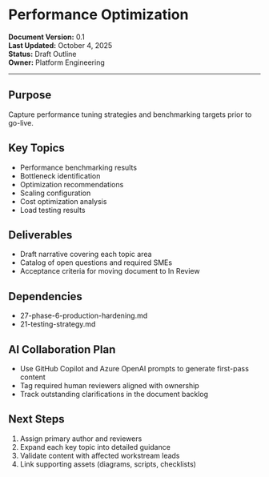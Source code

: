 # Performance Optimization

**Document Version:** 0.1  
**Last Updated:** October 4, 2025  
**Status:** Draft Outline  
**Owner:** Platform Engineering

---

## Purpose

Capture performance tuning strategies and benchmarking targets prior to go-live.

## Key Topics

- Performance benchmarking results
- Bottleneck identification
- Optimization recommendations
- Scaling configuration
- Cost optimization analysis
- Load testing results

## Deliverables

- Draft narrative covering each topic area
- Catalog of open questions and required SMEs
- Acceptance criteria for moving document to In Review

## Dependencies

- 27-phase-6-production-hardening.md
- 21-testing-strategy.md

## AI Collaboration Plan

- Use GitHub Copilot and Azure OpenAI prompts to generate first-pass content
- Tag required human reviewers aligned with ownership
- Track outstanding clarifications in the document backlog

## Next Steps

1. Assign primary author and reviewers
2. Expand each key topic into detailed guidance
3. Validate content with affected workstream leads
4. Link supporting assets (diagrams, scripts, checklists)
